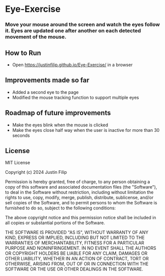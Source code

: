 # Eye-Exercise

### Move your mouse around the screen and watch the eyes follow it. Eyes are updated one after another on each detected movement of the mouse.

## How to Run
- Open https://justinfilip.github.io/Eye-Exercise/ in a browser

## Improvements made so far

- Added a second eye to the page
- Modified the mouse tracking function to support multiple eyes

## Roadmap of future improvements

- Make the eyes blink when the mouse is clicked
- Make the eyes close half way when the user is inactive for more than 30 seconds

## License
MIT License

Copyright (c) 2024 Justin Filip

Permission is hereby granted, free of charge, to any person obtaining a copy
of this software and associated documentation files (the "Software"), to deal
in the Software without restriction, including without limitation the rights
to use, copy, modify, merge, publish, distribute, sublicense, and/or sell
copies of the Software, and to permit persons to whom the Software is
furnished to do so, subject to the following conditions:

The above copyright notice and this permission notice shall be included in all
copies or substantial portions of the Software.

THE SOFTWARE IS PROVIDED "AS IS", WITHOUT WARRANTY OF ANY KIND, EXPRESS OR
IMPLIED, INCLUDING BUT NOT LIMITED TO THE WARRANTIES OF MERCHANTABILITY,
FITNESS FOR A PARTICULAR PURPOSE AND NONINFRINGEMENT. IN NO EVENT SHALL THE
AUTHORS OR COPYRIGHT HOLDERS BE LIABLE FOR ANY CLAIM, DAMAGES OR OTHER
LIABILITY, WHETHER IN AN ACTION OF CONTRACT, TORT OR OTHERWISE, ARISING FROM,
OUT OF OR IN CONNECTION WITH THE SOFTWARE OR THE USE OR OTHER DEALINGS IN THE
SOFTWARE.